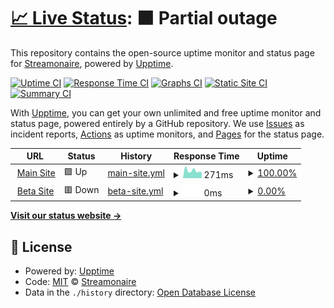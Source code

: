 # [📈 Live Status](https://status.streamonaire.com): <!--live status--> **🟧 Partial outage**

This repository contains the open-source uptime monitor and status page for [Streamonaire](https://status.streamonaire.com), powered by [Upptime](https://github.com/upptime/upptime).

[![Uptime CI](https://github.com/streamonaire/upptime-status-reports/workflows/Uptime%20CI/badge.svg)](https://github.com/streamonaire/upptime-status-reports/actions?query=workflow%3A%22Uptime+CI%22)
[![Response Time CI](https://github.com/streamonaire/upptime-status-reports/workflows/Response%20Time%20CI/badge.svg)](https://github.com/streamonaire/upptime-status-reports/actions?query=workflow%3A%22Response+Time+CI%22)
[![Graphs CI](https://github.com/streamonaire/upptime-status-reports/workflows/Graphs%20CI/badge.svg)](https://github.com/streamonaire/upptime-status-reports/actions?query=workflow%3A%22Graphs+CI%22)
[![Static Site CI](https://github.com/streamonaire/upptime-status-reports/workflows/Static%20Site%20CI/badge.svg)](https://github.com/streamonaire/upptime-status-reports/actions?query=workflow%3A%22Static+Site+CI%22)
[![Summary CI](https://github.com/streamonaire/upptime-status-reports/workflows/Summary%20CI/badge.svg)](https://github.com/streamonaire/upptime-status-reports/actions?query=workflow%3A%22Summary+CI%22)

With [Upptime](https://upptime.js.org), you can get your own unlimited and free uptime monitor and status page, powered entirely by a GitHub repository. We use [Issues](https://github.com/streamonaire/upptime-status-reports/issues) as incident reports, [Actions](https://github.com/streamonaire/upptime-status-reports/actions) as uptime monitors, and [Pages](https://status.streamonaire.com) for the status page.

<!--start: status pages-->
<!-- This summary is generated by Upptime (https://github.com/upptime/upptime) -->
<!-- Do not edit this manually, your changes will be overwritten -->
<!-- prettier-ignore -->
| URL | Status | History | Response Time | Uptime |
| --- | ------ | ------- | ------------- | ------ |
| <img alt="" src="https://icons.duckduckgo.com/ip3/streamonaire.com.ico" height="13"> [Main Site](https://streamonaire.com) | 🟩 Up | [main-site.yml](https://github.com/streamonaire/upptime-status-reports/commits/HEAD/history/main-site.yml) | <details><summary><img alt="Response time graph" src="./graphs/main-site/response-time-week.png" height="20"> 271ms</summary><br><a href="https://status.streamonaire.com/history/main-site"><img alt="Response time 450" src="https://img.shields.io/endpoint?url=https%3A%2F%2Fraw.githubusercontent.com%2Fstreamonaire%2Fupptime-status-reports%2FHEAD%2Fapi%2Fmain-site%2Fresponse-time.json"></a><br><a href="https://status.streamonaire.com/history/main-site"><img alt="24-hour response time 280" src="https://img.shields.io/endpoint?url=https%3A%2F%2Fraw.githubusercontent.com%2Fstreamonaire%2Fupptime-status-reports%2FHEAD%2Fapi%2Fmain-site%2Fresponse-time-day.json"></a><br><a href="https://status.streamonaire.com/history/main-site"><img alt="7-day response time 271" src="https://img.shields.io/endpoint?url=https%3A%2F%2Fraw.githubusercontent.com%2Fstreamonaire%2Fupptime-status-reports%2FHEAD%2Fapi%2Fmain-site%2Fresponse-time-week.json"></a><br><a href="https://status.streamonaire.com/history/main-site"><img alt="30-day response time 323" src="https://img.shields.io/endpoint?url=https%3A%2F%2Fraw.githubusercontent.com%2Fstreamonaire%2Fupptime-status-reports%2FHEAD%2Fapi%2Fmain-site%2Fresponse-time-month.json"></a><br><a href="https://status.streamonaire.com/history/main-site"><img alt="1-year response time 253" src="https://img.shields.io/endpoint?url=https%3A%2F%2Fraw.githubusercontent.com%2Fstreamonaire%2Fupptime-status-reports%2FHEAD%2Fapi%2Fmain-site%2Fresponse-time-year.json"></a></details> | <details><summary><a href="https://status.streamonaire.com/history/main-site">100.00%</a></summary><a href="https://status.streamonaire.com/history/main-site"><img alt="All-time uptime 93.62%" src="https://img.shields.io/endpoint?url=https%3A%2F%2Fraw.githubusercontent.com%2Fstreamonaire%2Fupptime-status-reports%2FHEAD%2Fapi%2Fmain-site%2Fuptime.json"></a><br><a href="https://status.streamonaire.com/history/main-site"><img alt="24-hour uptime 100.00%" src="https://img.shields.io/endpoint?url=https%3A%2F%2Fraw.githubusercontent.com%2Fstreamonaire%2Fupptime-status-reports%2FHEAD%2Fapi%2Fmain-site%2Fuptime-day.json"></a><br><a href="https://status.streamonaire.com/history/main-site"><img alt="7-day uptime 100.00%" src="https://img.shields.io/endpoint?url=https%3A%2F%2Fraw.githubusercontent.com%2Fstreamonaire%2Fupptime-status-reports%2FHEAD%2Fapi%2Fmain-site%2Fuptime-week.json"></a><br><a href="https://status.streamonaire.com/history/main-site"><img alt="30-day uptime 99.80%" src="https://img.shields.io/endpoint?url=https%3A%2F%2Fraw.githubusercontent.com%2Fstreamonaire%2Fupptime-status-reports%2FHEAD%2Fapi%2Fmain-site%2Fuptime-month.json"></a><br><a href="https://status.streamonaire.com/history/main-site"><img alt="1-year uptime 99.98%" src="https://img.shields.io/endpoint?url=https%3A%2F%2Fraw.githubusercontent.com%2Fstreamonaire%2Fupptime-status-reports%2FHEAD%2Fapi%2Fmain-site%2Fuptime-year.json"></a></details>
| <img alt="" src="https://icons.duckduckgo.com/ip3/beta.streamonaire.com.ico" height="13"> [Beta Site](https://beta.streamonaire.com) | 🟥 Down | [beta-site.yml](https://github.com/streamonaire/upptime-status-reports/commits/HEAD/history/beta-site.yml) | <details><summary><img alt="Response time graph" src="./graphs/beta-site/response-time-week.png" height="20"> 0ms</summary><br><a href="https://status.streamonaire.com/history/beta-site"><img alt="Response time 1641" src="https://img.shields.io/endpoint?url=https%3A%2F%2Fraw.githubusercontent.com%2Fstreamonaire%2Fupptime-status-reports%2FHEAD%2Fapi%2Fbeta-site%2Fresponse-time.json"></a><br><a href="https://status.streamonaire.com/history/beta-site"><img alt="24-hour response time 0" src="https://img.shields.io/endpoint?url=https%3A%2F%2Fraw.githubusercontent.com%2Fstreamonaire%2Fupptime-status-reports%2FHEAD%2Fapi%2Fbeta-site%2Fresponse-time-day.json"></a><br><a href="https://status.streamonaire.com/history/beta-site"><img alt="7-day response time 0" src="https://img.shields.io/endpoint?url=https%3A%2F%2Fraw.githubusercontent.com%2Fstreamonaire%2Fupptime-status-reports%2FHEAD%2Fapi%2Fbeta-site%2Fresponse-time-week.json"></a><br><a href="https://status.streamonaire.com/history/beta-site"><img alt="30-day response time 20445" src="https://img.shields.io/endpoint?url=https%3A%2F%2Fraw.githubusercontent.com%2Fstreamonaire%2Fupptime-status-reports%2FHEAD%2Fapi%2Fbeta-site%2Fresponse-time-month.json"></a><br><a href="https://status.streamonaire.com/history/beta-site"><img alt="1-year response time 1705" src="https://img.shields.io/endpoint?url=https%3A%2F%2Fraw.githubusercontent.com%2Fstreamonaire%2Fupptime-status-reports%2FHEAD%2Fapi%2Fbeta-site%2Fresponse-time-year.json"></a></details> | <details><summary><a href="https://status.streamonaire.com/history/beta-site">0.00%</a></summary><a href="https://status.streamonaire.com/history/beta-site"><img alt="All-time uptime 22.28%" src="https://img.shields.io/endpoint?url=https%3A%2F%2Fraw.githubusercontent.com%2Fstreamonaire%2Fupptime-status-reports%2FHEAD%2Fapi%2Fbeta-site%2Fuptime.json"></a><br><a href="https://status.streamonaire.com/history/beta-site"><img alt="24-hour uptime 0.00%" src="https://img.shields.io/endpoint?url=https%3A%2F%2Fraw.githubusercontent.com%2Fstreamonaire%2Fupptime-status-reports%2FHEAD%2Fapi%2Fbeta-site%2Fuptime-day.json"></a><br><a href="https://status.streamonaire.com/history/beta-site"><img alt="7-day uptime 0.00%" src="https://img.shields.io/endpoint?url=https%3A%2F%2Fraw.githubusercontent.com%2Fstreamonaire%2Fupptime-status-reports%2FHEAD%2Fapi%2Fbeta-site%2Fuptime-week.json"></a><br><a href="https://status.streamonaire.com/history/beta-site"><img alt="30-day uptime 0.00%" src="https://img.shields.io/endpoint?url=https%3A%2F%2Fraw.githubusercontent.com%2Fstreamonaire%2Fupptime-status-reports%2FHEAD%2Fapi%2Fbeta-site%2Fuptime-month.json"></a><br><a href="https://status.streamonaire.com/history/beta-site"><img alt="1-year uptime 0.00%" src="https://img.shields.io/endpoint?url=https%3A%2F%2Fraw.githubusercontent.com%2Fstreamonaire%2Fupptime-status-reports%2FHEAD%2Fapi%2Fbeta-site%2Fuptime-year.json"></a></details>

<!--end: status pages-->

[**Visit our status website →**](https://status.streamonaire.com)

## 📄 License

- Powered by: [Upptime](https://github.com/upptime/upptime)
- Code: [MIT](./LICENSE) © [Streamonaire](https://status.streamonaire.com)
- Data in the `./history` directory: [Open Database License](https://opendatacommons.org/licenses/odbl/1-0/)
